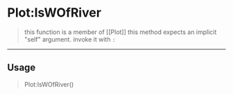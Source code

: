 # Plot:IsWOfRiver
> this function is a member of [[Plot]]
> this method expects an implicit "self" argument. invoke it with `:`
-----
## Usage
> Plot:IsWOfRiver()
